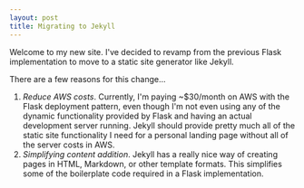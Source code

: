 ```yaml
---
layout: post
title: Migrating to Jekyll
---
```


Welcome to my new site. I've decided to revamp from the previous Flask implementation to move to a static site generator like Jekyll.

There are a few reasons for this change...

1. _Reduce AWS costs_. Currently, I'm paying ~$30/month on AWS with the Flask deployment pattern, even though I'm not even using any of the dynamic functionality provided by Flask and having an actual development server running. Jekyll should provide pretty much all of the static site functionality I need for a personal landing page without all of the server costs in AWS.
2. _Simplifying content addition_. Jekyll has a really nice way of creating pages in HTML, Markdown, or other template formats. This simplifies some of the boilerplate code required in a Flask implementation.
